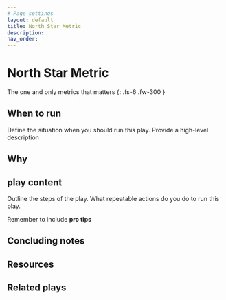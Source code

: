 ```yaml
---
# Page settings
layout: default
title: North Star Metric
description:
nav_order:
---
```

# North Star Metric
The one and only metrics that matters
{: .fs-6 .fw-300 }

## When to run
Define the situation when you should run this play. Provide a high-level description

## Why

## play content
Outline the steps of the play. What repeatable actions do you do to run this play.

Remember to include **pro tips**

## Concluding notes

## Resources

## Related plays
